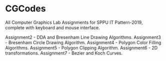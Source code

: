 # CGCodes

All Computer Graphics Lab Assignments for SPPU IT Pattern-2019, complete with keyboard and mouse interface.

Assignment2 - DDA and Bresenham Line Drawing Algorithms.
Assignment3 - Bresenham Circle Drawing Algorithm.
Assignment4 - Polygon Color Filling Algorithms.
Assignment5 - Polygon Clipping Algorithm.
Assignment6 - 2D transformations.
Assignment7 - Bezier and Koch Curves.
